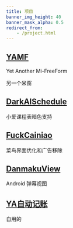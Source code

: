 ```yaml
---
title: 项目
banner_img_height: 40
banner_mask_alpha: 0.5
redirect_from:
    - /project.html
---
```


## [YAMF](https://github.com/duzhaokun123/YAMF)

Yet Another Mi-FreeForm

另一个米窗

## [DarkAISchedule](https://github.com/duzhaokun123/DarkAISchedule)

小爱课程表暗色支持

## [FuckCainiao](https://github.com/duzhaokun123/FuckCainiao)

菜鸟界面优化和广告移除

## [DanmakuView](https://github.com/duzhaokun123/DanmakuView)

Android 弹幕视图

## [YA自动记账](https://github.com/duzhaokun123/YAQianjiAuto)

自用的